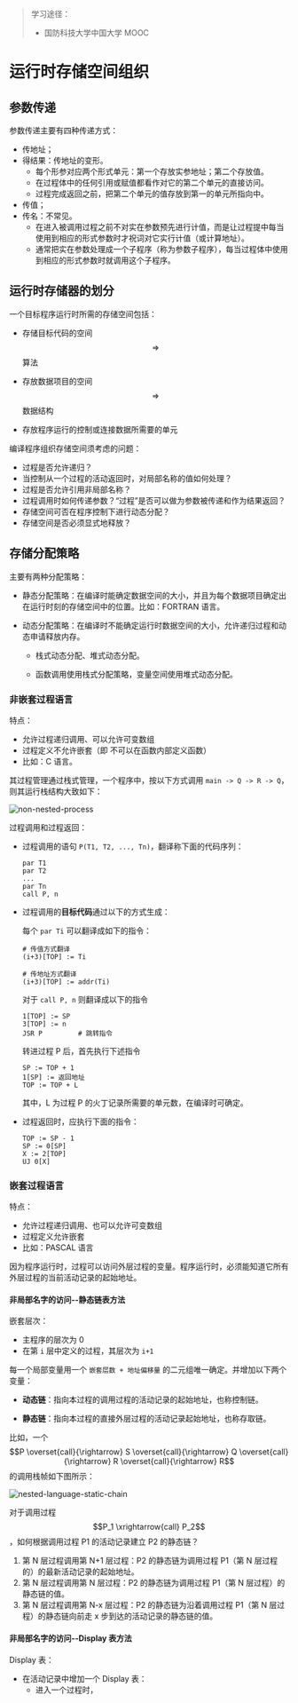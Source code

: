 > 学习途径：
>
> - 国防科技大学中国大学 MOOC

# 运行时存储空间组织

## 参数传递

参数传递主要有四种传递方式：

- 传地址；
- 得结果：传地址的变形。
  - 每个形参对应两个形式单元：第一个存放实参地址；第二个存放值。
  - 在过程体中的任何引用或赋值都看作对它的第二个单元的直接访问。
  - 过程完成返回之前，把第二个单元的值存放到第一的单元所指向中。
- 传值；
- 传名：不常见。
  - 在进入被调用过程之前不对实在参数预先进行计值，而是让过程提中每当使用到相应的形式参数时才祝词对它实行计值（或计算地址）。
  - 通常把实在参数处理成一个子程序（称为参数子程序），每当过程体中使用到相应的形式参数时就调用这个子程序。

## 运行时存储器的划分

一个目标程序运行时所需的存储空间包括：

- 存储目标代码的空间 $$\Rightarrow$$ 算法
- 存放数据项目的空间 $$\Rightarrow$$ 数据结构

- 存放程序运行的控制或连接数据所需要的单元

编译程序组织存储空间须考虑的问题：

- 过程是否允许递归？
- 当控制从一个过程的活动返回时，对局部名称的值如何处理？
- 过程是否允许引用非局部名称？
- 过程调用时如何传递参数？“过程”是否可以做为参数被传递和作为结果返回？
- 存储空间可否在程序控制下进行动态分配？
- 存储空间是否必须显式地释放？

## 存储分配策略

主要有两种分配策略：

- 静态分配策略：在编译时能确定数据空间的大小，并且为每个数据项目确定出在运行时刻的存储空间中的位置。比如：FORTRAN 语言。

- 动态分配策略：在编译时不能确定运行时数据空间的大小，允许递归过程和动态申请释放内存。

  - 栈式动态分配、堆式动态分配。

  - 函数调用使用栈式分配策略，变量空间使用堆式动态分配。

### 非嵌套过程语言

特点：

- 允许过程递归调用、可以允许可变数组
- 过程定义不允许嵌套（即 不可以在函数内部定义函数）
- 比如：C 语言。

其过程管理通过栈式管理，一个程序中，按以下方式调用 `main -> Q -> R -> Q`，则其运行栈结构大致如下：

![non-nested-process](../non-nested-process.png)

过程调用和过程返回：

- 过程调用的语句 `P(T1, T2, ..., Tn)`，翻译称下面的代码序列：

  ```pseudocode
  par T1
  par T2
  ...
  par Tn
  call P, n
  ```

- 过程调用的**目标代码**通过以下的方式生成：

  每个 `par Ti` 可以翻译成如下的指令：

  ```pseudocode
  # 传值方式翻译
  (i+3)[TOP] := Ti
  
  # 传地址方式翻译
  (i+3)[TOP] := addr(Ti)
  ```

  对于 `call P, n` 则翻译成以下的指令

  ```pseudocode
  1[TOP] := SP
  3[TOP] := n
  JSR P			# 跳转指令
  ```

  转进过程 P 后，首先执行下述指令

  ```pseudocode
  SP := TOP + 1
  1[SP] := 返回地址
  TOP := TOP + L
  ```

  其中，L 为过程 P 的火丁记录所需要的单元数，在编译时可确定。

- 过程返回时，应执行下面的指令：

  ```pseudocode
  TOP := SP - 1
  SP := 0[SP]
  X := 2[TOP]
  UJ 0[X]
  ```

### 嵌套过程语言

特点：

- 允许过程递归调用、也可以允许可变数组
- 过程定义允许嵌套
- 比如：PASCAL 语言

因为程序运行时，过程可以访问外层过程的变量。程序运行时，必须能知道它所有外层过程的当前活动记录的起始地址。

#### 非局部名字的访问--静态链表方法

嵌套层次：

- 主程序的层次为 0
- 在第 `i` 层中定义的过程，其层次为 `i+1`

每一个局部变量用一个 `嵌套层数 + 地址偏移量` 的二元组唯一确定。并增加以下两个变量：

- **动态链**：指向本过程的调用过程的活动记录的起始地址，也称控制链。

- **静态链**：指向本过程的直接外层过程的活动记录起始地址，也称存取链。

 比如，一个 $$P \overset{call}{\rightarrow} S \overset{call}{\rightarrow} Q \overset{call}{\rightarrow} R \overset{call}{\rightarrow} R$$ 的调用栈帧如下图所示：

![nested-language-static-chain](../nested-language-static-chain.png)

对于调用过程 $$P_1 \xrightarrow{call} P_2$$，如何根据调用过程 P1 的活动记录建立 P2 的静态链？

1. 第 N 层过程调用第 N+1 层过程：P2 的静态链为调用过程 P1（第 N 层过程的）的最新活动记录的起始地址。
2. 第 N 层过程调用第 N 层过程：P2 的静态链为调用过程 P1（第 N 层过程）的静态链的值。
3. 第 N 层过程调用第 N-x 层过程：P2 的静态链为沿着调用过程 P1（第 N 层过程）的静态链向前走 x 步到达的活动记录的静态链的值。

#### 非局部名字的访问--Display 表方法

Display 表：

- 在活动记录中增加一个 Display 表：
  - 进入一个过程时，

